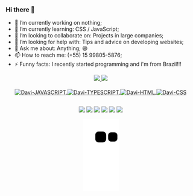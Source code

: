### Hi there 👋

<!--
**daviolsilva/daviolsilva** is a ✨ _special_ ✨ repository because its `README.md` (this file) appears on your GitHub profile

Here are some ideas to get you started:
-->
- 🔭 I’m currently working on nothing;
- 🌱 I’m currently learning: CSS / JavaScript;
- 👯 I’m looking to collaborate on: Projects in large companies;
- 🤔 I’m looking for help with: Tips and advice on developing websites;
- 💬 Ask me about: Anything; 😄
- 📫 How to reach me: (+55) 15 99805-5876;
- ⚡ Funny facts: I recently started programming and i'm from Brazil!!!

<div align="center">
  <a href="https://github.com/daviolsilva">
  <img height="180em" src="https://github-readme-stats.vercel.app/api?username=daviolsilva&show_icons=true&theme=blank&include_all_commits=true&count_private=true"/>
  <img height="180em" src="https://github-readme-stats.vercel.app/api/top-langs/?username=daviolsilva&layout=compact&langs_count=7&theme=blank"/>
</div>
  
<div align="center" style="display: inline_block"><br>
  <img align="center" alt="Davi-JAVASCRIPT" height="30" width="40" src="https://cdn.jsdelivr.net/gh/devicons/devicon/icons/javascript/javascript-original.svg" />
  <img align="center" alt="Davi-TYPESCRIPT" height="30" width="40" src="https://cdn.jsdelivr.net/gh/devicons/devicon/icons/typescript/typescript-plain.svg" />
  <img align="center" alt="Davi-HTML" height="30" width="40" src="https://cdn.jsdelivr.net/gh/devicons/devicon/icons/html5/html5-original.svg" />       
  <img align="center" alt="Davi-CSS" height="30" width="40" src="https://cdn.jsdelivr.net/gh/devicons/devicon/icons/css3/css3-original.svg" />
</div>
  
  ##

<div align="center">
<a href="https://www.youtube.com/" target="_blank"><img src="https://img.shields.io/badge/YouTube-FF0000?style=for-the-badge&logo=youtube&logoColor=white" target="_blank"></a>
<a href="https://instagram.com/d.avxx_?igshid=ZDdkNTZiNTM=" target="_blank"><img src="https://img.shields.io/badge/-Instagram-%23E4405F?style=for-the-badge&logo=instagram&logoColor=white" target="_blank"></a>
<a href="https://hashnode.dev/" target="_blank"><img src="https://img.shields.io/badge/Hashnode-2962FF?style=for-the-badge&logo=hashnode&logoColor=white" target="_blank"></a>
<a href="https://discord.gg" target="_blank"><img src="https://img.shields.io/badge/Discord-7289DA?style=for-the-badge&logo=discord&logoColor=white" target="_blank"></a> 
<a href = "mailto:daviolsilva@hotmail.com"><img src="https://img.shields.io/badge/-Gmail-%23333?style=for-the-badge&logo=gmail&logoColor=white" target="_blank"></a>
<a href="https://www.linkedin.com/" target="_blank"><img src="https://img.shields.io/badge/-LinkedIn-%230077B5?style=for-the-badge&logo=linkedin&logoColor=white" target="_blank"></a> 
  
  ![Snake animation](https://github.com/daviolsilva/daviolsilva/blob/output/github-contribution-grid-snake.svg)
  
</div>


